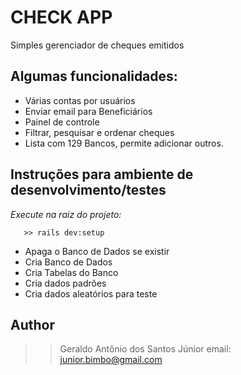 # CHECK APP

Simples gerenciador de cheques emitidos

## Algumas funcionalidades:

* Várias contas por usuários
* Enviar email para Beneficiários
* Painel de controle
* Filtrar, pesquisar e ordenar cheques
* Lista com 129 Bancos, permite adicionar outros.

## Instruções para ambiente de desenvolvimento/testes

 _Execute na raiz do projeto:_
```
   >> rails dev:setup
```

* Apaga o Banco de Dados se existir
* Cria Banco de Dados
* Cria Tabelas do Banco
* Cria dados padrões
* Cria dados aleatórios para teste

## Author
>>Geraldo Antônio dos Santos Júnior
>email: junior.bimbo@gmail.com






